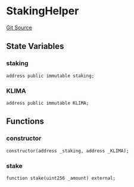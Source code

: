 # StakingHelper
[Git Source](https://github.com/KlimaDAO/klimadao-solidity/blob/d2235caa445c673ffcb1a4a1d8c97c8c3cba5198/src/protocol/staking/regular/StakingHelper.sol)


## State Variables
### staking

```solidity
address public immutable staking;
```


### KLIMA

```solidity
address public immutable KLIMA;
```


## Functions
### constructor


```solidity
constructor(address _staking, address _KLIMA);
```

### stake


```solidity
function stake(uint256 _amount) external;
```

